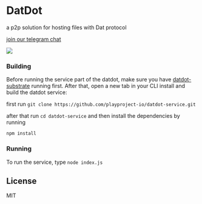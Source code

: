 # DatDot
a p2p solution for hosting files with Dat protocol

[join our telegram chat](https://t.me/joinchat/CgTftxXJvp6iYayqDjP7lQ)

![](https://i.imgur.com/oGPIbZQ.jpg)

### Building

Before running the service part of the datdot,
make sure you have [datdot-substrate](https://github.com/playproject-io/datdot-substrate) running first.
After that, open a new tab in your CLI
install and build the datdot service:

first run `git clone https://github.com/playproject-io/datdot-service.git`

after that run `cd datdot-service` and then install the dependencies by running

`npm install`

### Running

To run the service, type `node index.js`


## License

MIT

